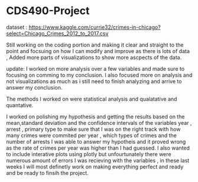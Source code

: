 # CDS490-Project

dataset :  https://www.kaggle.com/currie32/crimes-in-chicago?select=Chicago_Crimes_2012_to_2017.csv

Still working on the coding portion and making it clear and straight to the point and focsuing on how I can modify and improve as there is lots of data , Added more parts of visualizations to show more ascpects of the data.


update: I worked on more analysis over a few variables and made sure to focusing on comming to my conclusion. I also focused more on analysis and not visualizations as much as i still need to finish analyzing and arrive to answer my conclusion.

 The methods I worked on were statistical analysis and qualatative and quantative.
 
 I worked on polishing my hypothesis and getting the results based on the mean,standard deviation and the confidence intervals of the variables year , arrest , primary type to make sure that I was on the right track with how many crimes were commited per year , which types of crimes and the number of arrests
 I was able to answer my hypotheis and it proved wrong as the rate of crimes per year was higher than I had guessed. 
 I also wanted to include interative plots using plotly but unfourtunately there were numerous amount of errors I was recieving with the variables , in these last weeks I will most definetly work on making everything perfect and ready and be ready to finsih the project. 

